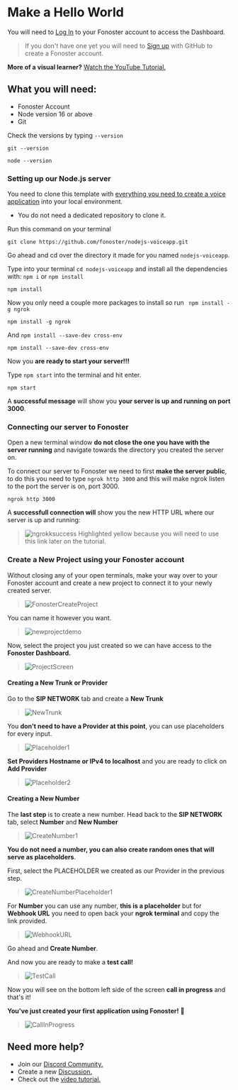# Make a Hello World 

You will need to [Log In](https://console.fonoster.io) to your Fonoster account to access the Dashboard.

> If you don't have one yet you will need to [Sign up](https://console.fonoster.io) with GitHub to create a Fonoster account.

**More of a visual learner?** <a href="https://www.youtube.com/watch?v=m6B_9lU4iSw"> Watch the YouTube Tutorial. </a> 

## What you will need:
- Fonoster Account
- Node version 16 or above
- Git

Check the versions by typing `--version` 
```none
git --version
```
```none
node --version
```

### Setting up our Node.js server

You need to clone this template with [everything you need to create a voice application](https://github.com/fonoster/nodejs-voiceapp) into your local environment.

- You do not need a dedicated repository to clone it.

Run this command on your terminal 

```none
git clone https://github.com/fonoster/nodejs-voiceapp.git
````

Go ahead and cd over the directory it made for you named `nodejs-voiceapp`. 

Type into your terminal `cd nodejs-voiceapp` and install all the dependencies with: `npm i` or `npm install`
```none
npm install 
````
Now you only need a couple more packages to install so run ` npm install -g ngrok`  
```none
npm install -g ngrok
````
And `npm install --save-dev cross-env`

```none
npm install --save-dev cross-env
````
Now you **are ready to start your server!!!** 

Type `npm start` into the terminal and hit enter.

```none
npm start
````
A **successful message** will show you **your server is up and running on port 3000**.

### Connecting our server to Fonoster

Open a new terminal window **do not close the one you have with the server running** and navigate towards the directory you created the server on.

To connect our server to Fonoster we need to first **make the server public**, to do this you need to type `ngrok http 3000` and this will make ngrok listen to the port the server is on, port 3000.

```none
ngrok http 3000
````
A **successfull connection will** show you the new HTTP URL where our server is up and running: 

>![ngrokksuccess](https://user-images.githubusercontent.com/80093500/190503172-97761255-2981-4748-9e6d-ff1d56416211.png)
>Highlighted yellow because you will need to use this link later on the tutorial.

### Create a New Project using your Fonoster account

Without closing any of your open terminals, make your way over to your Fonoster account and create a new project to connect it to your newly created server. 

>![FonosterCreateProject](https://user-images.githubusercontent.com/80093500/189745109-f2c85777-442d-43ee-910f-24e7e02d3f9b.jpg)

You can name it however you want. 

>![newprojectdemo](https://user-images.githubusercontent.com/80093500/189745961-ce31a0ca-f94e-4564-948c-bf9e898544b3.jpg)

Now, select the project you just created so we can have access to the **Fonoster Dashboard.**

>![ProjectScreen](https://user-images.githubusercontent.com/80093500/189751537-8a100af5-2412-4b9b-b755-650a41e39116.png)

#### Creating a New Trunk or Provider

Go to the **SIP NETWORK** tab and create a **New Trunk**

>![NewTrunk](https://user-images.githubusercontent.com/80093500/189752692-7884833a-73d1-446f-922a-41863a8d4c13.jpg)

You **don't need to have a Provider at this point**, you can use placeholders for every input. 

>![Placeholder1](https://user-images.githubusercontent.com/80093500/189753362-ee1b608a-42ee-4a9d-977d-336b7055c124.jpg)

**Set Providers Hostname or IPv4 to localhost** and you are ready to click on **Add Provider**

>![Placeholder2](https://user-images.githubusercontent.com/80093500/189753477-ffebe23d-15aa-4860-a2ee-8d28a49a8842.jpg)

#### Creating a New Number

The **last step** is to create a new number. Head back to the **SIP NETWORK** tab, select **Number** and **New Number**

>![CreateNumber1](https://user-images.githubusercontent.com/80093500/189754121-a00592d7-7ebe-4df7-86ce-5a2747b39b29.jpg)

**You do not need a number, you can also create random ones that will serve as placeholders**.

First, select the PLACEHOLDER we created as our Provider in the previous step. 

>![CreateNumberPlaceholder1](https://user-images.githubusercontent.com/80093500/189754656-5e05a9f3-3434-4c74-9a1f-731ae089117a.jpg)

For **Number** you can use any number, **this is a placeholder** but for **Webhook URL** you need to open back your **ngrok terminal** and copy the link provided.

>![WebhookURL](https://user-images.githubusercontent.com/80093500/190503466-4156a58f-ea4e-4cbd-a066-cdc181692b53.jpg)

Go ahead and **Create Number**.

And now you are ready to make a **test call!**

>![TestCall](https://user-images.githubusercontent.com/80093500/189755924-a3c32659-358f-44f5-8ee2-774a8d0dca44.jpg)

Now you will see on the bottom left side of the screen **call in progress** and that's it! 

**You've just created your first application using Fonoster!** 🎉

>![CallInProgress](https://user-images.githubusercontent.com/80093500/189756179-53f81add-8ba7-45c8-b25e-77b7e5ff7f27.jpg)

## Need more help?

-  Join our <a href="https://discord.gg/mpWSRUhG7e"> Discord Community. </a>
-  Create a new <a href="https://github.com/orgs/fonoster/discussions"> Discussion.</a>
-  Check out the <a href="https://www.youtube.com/watch?v=m6B_9lU4iSw"> video tutorial. </a>





